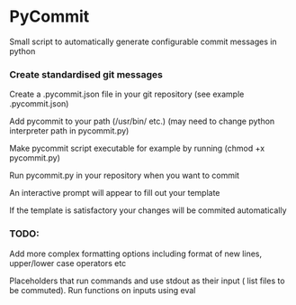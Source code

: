 # PyCommit

Small script to automatically generate configurable commit messages in python

### Create standardised git messages


Create a .pycommit.json file in your git repository (see example .pycommit.json)

Add pycommit to your path (/usr/bin/ etc.) (may need to change python interpreter path in pycommit.py)

Make pycommit script executable for example by running (chmod +x pycommit.py)

Run pycommit.py in your repository when you want to commit

An interactive prompt will appear to fill out your template

If the template is satisfactory your changes will be commited automatically


### TODO:

Add more complex formatting options including format of new lines, upper/lower case operators etc

Placeholders that run commands and use stdout as their input ( list files to be commuted). Run functions on inputs using eval